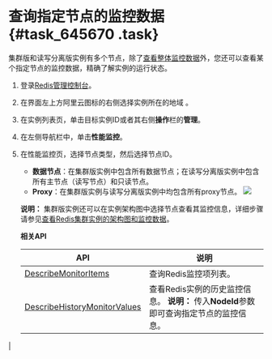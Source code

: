 # 查询指定节点的监控数据 {#task_645670 .task}

集群版和读写分离版实例有多个节点，除了[查看整体监控数据](cn.zh-CN/用户指南/性能监控/查看监控数据.md#)外，您还可以查看某个指定节点的监控数据，精确了解实例的运行状态。

1.  登录[Redis管理控制台](https://kvstore.console.aliyun.com/)。
2.  在界面左上方阿里云图标的右侧选择实例所在的地域 。
3.  在实例列表页，单击目标实例ID或者其右侧**操作**栏的**管理**。
4.  在左侧导航栏中，单击**性能监控**。
5.  在性能监控页，选择节点类型，然后选择节点ID。 

    -   **数据节点**：在集群版实例中包含所有数据节点；在读写分离版实例中包含所有主节点（读写节点）和只读节点。
    -   **Proxy**：在集群版实例与读写分离版实例中均包含所有proxy节点。
    ![](http://static-aliyun-doc.oss-cn-hangzhou.aliyuncs.com/assets/img/519486/156093747749460_zh-CN.png)

    **说明：** 集群版实例还可以在实例架构图中选择节点查看其监控信息，详细步骤请参见[查看Redis集群实例的架构图和监控数据](../../../../cn.zh-CN/常见问题/查看Redis集群实例的架构图和监控数据.md#)。

    **相关API**

    |API|说明|
    |---|--|
    |[DescribeMonitorItems](../../../../cn.zh-CN/API参考/监控管理/DescribeMonitorItems.md#)|查询Redis监控项列表。|
    |[DescribeHistoryMonitorValues](../../../../cn.zh-CN/API参考/监控管理/DescribeHistoryMonitorValues.md#)|查看Redis实例的历史监控信息。 **说明：** 传入**NodeId**参数即可查询指定节点的监控信息。

 |


